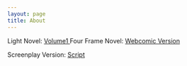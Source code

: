 ```yaml
---
layout: page
title: About
---
```

Light Novel: [ Volume1 ](https://tapas.io/series/Uploaded-Fairy--Volume-1-/info)
Four Frame Novel: [Webcomic Version](https://tapas.io/series/Uploaded-Fairy/info)

Screenplay Version: [Script](https://lwflouisa.github.io/UploadedFairyOELN/screenplay.html)
